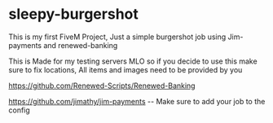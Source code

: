# sleepy-burgershot
This is my first FiveM Project, Just a simple burgershot job using Jim-payments and renewed-banking

This is Made for my testing servers MLO so if you decide to use this make sure to fix locations, All items and images need to be provided by you


https://github.com/Renewed-Scripts/Renewed-Banking

https://github.com/jimathy/jim-payments -- Make sure to add your job to the config
